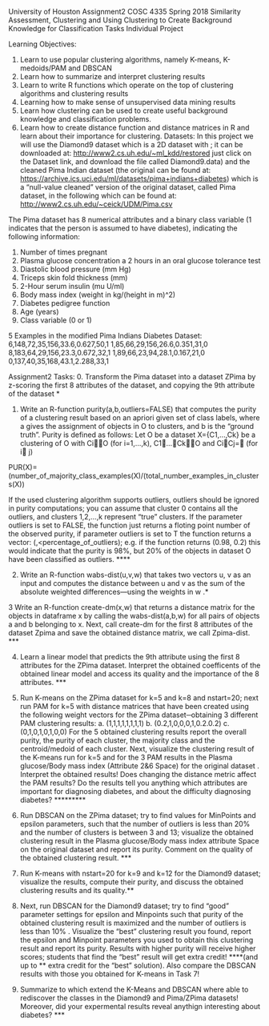 University of Houston
Assignment2 COSC 4335 Spring 2018
Similarity Assessment, Clustering and Using Clustering to Create Background Knowledge for Classification Tasks
Individual Project 

Learning Objectives:
1.	Learn to use popular clustering algorithms, namely K-means, K-medoids/PAM and DBSCAN 
2.	Learn how to summarize and interpret clustering results
3.	Learn to write R functions which operate on the top of clustering algorithms and clustering results
4.	Learning how to make sense of unsupervised data mining results
5.	Learn how clustering can be used to create useful background knowledge and classification problems. 
6.	Learn how to create distance function and distance matrices in R and learn about their importance for clustering.
Datasets: In this project we will use the  Diamond9 dataset  which is a 2D dataset with ; it can be downloaded at: http://www2.cs.uh.edu/~ml_kdd/restored just click on the Dataset link, and download the file called Diamond9.data) and the cleaned Pima Indian dataset (the original can be found at: https://archive.ics.uci.edu/ml/datasets/pima+indians+diabetes) which is a “null-value cleaned” version of the original dataset, called Pima dataset, in the following which can be found at: http://www2.cs.uh.edu/~ceick/UDM/Pima.csv

The Pima dataset has 8 numerical attributes and a binary class variable (1 indicates that the person is assumed to have diabetes), indicating the following information: 
1. Number of times pregnant 
2. Plasma glucose concentration a 2 hours in an oral glucose tolerance test 
3. Diastolic blood pressure (mm Hg) 
4. Triceps skin fold thickness (mm) 
5. 2-Hour serum insulin (mu U/ml) 
6. Body mass index (weight in kg/(height in m)^2) 
7. Diabetes pedigree function 
8. Age (years) 
9. Class variable (0 or 1) 

5 Examples in the modified Pima Indians Diabetes Dataset:
6,148,72,35,156,33.6,0.627,50,1
1,85,66,29,156,26.6,0.351,31,0
8,183,64,29,156,23.3,0.672,32,1
1,89,66,23,94,28.1,0.167,21,0
0,137,40,35,168,43.1,2.288,33,1

Assignment2 Tasks:
0. Transform the Pima dataset into a dataset ZPima by z-scoring the first 8 attributes of the dataset, and copying the 9th attribute of the dataset *

1. Write an R-function purity(a,b,outliers=FALSE) that computes the purity of a clustering result based on an apriori given set of class labels, where a gives the assignment of objects in O to clusters, and b is the “ground truth”.  Purity is defined as follows: Let 
O be a dataset
X={C1,…,Ck} be a clustering of O with CiO (for i=1,…,k), C1…CkO   and CiCj= (for i j)

PUR(X)= (number_of_majority_class_examples(X)/(total_number_examples_in_clusters(X))

If the used clustering algorithm supports outliers, outliers should be ignored in purity computations; you can assume that cluster 0 contains all the outliers, and clusters 1,2,…,k represent “true” clusters. If the parameter outliers is set to FALSE, the function just returns a floting point number of the observed purity, if parameter outliers is set to T the function returns a vector: (<purity>,<percentage_of_outliers); e.g. if the function returns (0.98, 0.2) this would indicate that the purity is 98%, but 20% of the objects in dataset O have been classified as outliers. ****

2. Write an R-function wabs-dist(u,v,w) that takes two vectors u, v as an input and computes the distance between u and v as the sum of the absolute weighted differences—using the weights in w .*

3 Write an R-function create-dm(x,w) that returns a distance matrix for the objects in dataframe x by calling the wabs-dist(a,b,w) for all pairs of objects a and b belonging to x. Next, call create-dm for the first 8 attributes of the dataset Zpima and save the obtained distance matrix, we call Zpima-dist.  ***

4. Learn a linear model that predicts the 9th attribute using the first 8 attributes for the ZPima dataset. Interpret the obtained coefficents of the obtained linear model and access its quality and the importance of the 8 attributes. ***


5. Run K-means on the ZPima dataset for k=5 and k=8 and nstart=20; next run PAM for k=5 with distance matrices that have been created using the following weight vectors for the ZPima dataset─obtaining 3 different PAM clustering results:
a. (1,1,1,1,1,1,1,1)
b. (0.2,1,0,0,0,1,0.2.0.2)
c. (0,1,0,1,0,1,0,0)
For the 5 obtained clustering results report the overall purity, the purity of each cluster, the majority class and the centroid/medoid of each cluster. Next, visualize the clustering result of the K-means run for k=5 and for the 3 PAM results in the Plasma glucose/Body mass index (Attribute 2&6 Space) for the original dataset . Interpret the obtained results! Does changing the distance metric affect the PAM results? Do the results tell you anything which attributes are important for diagnosing diabetes, and about the difficulty diagnosing diabetes? *********


6. Run DBSCAN on the ZPima dataset; try to find values for MinPoints and epsilon parameters, such that the number of outliers is less than 20% and the number of clusters is between 3 and 13; visualize the obtained clustering result in the Plasma glucose/Body mass index attribute Space on the original dataset and report its purity. Comment on the quality of the obtained clustering result. ***


7. Run K-means with nstart=20 for k=9 and k=12 for the Diamond9 dataset; visualize the results, compute their purity, and discuss the obtained clustering results and its quality.** 


8. Next, run DBSCAN for the Diamond9 dataset; try to find “good” parameter settings  for epsilon and Minpoints such that purity of the obtained clustering result is maximized and the number of outliers is less than 10% . Visualize the “best” clustering result you found, report the epsilon and Minpoint parameters you used to obtain this clustering result and report  its purity. Results with higher purity will receive higher scores; students that find the “best” result will get extra credit! ****(and up to ** extra credit for the “best”
 solution).  Also compare the DBSCAN results with those you obtained for K-means in Task 7!
9. Summarize to which extend the K-Means and DBSCAN where able to rediscover the classes in the Diamond9 and Pima/ZPima datasets! Moreover, did your expermental results reveal anythign interesting about diabetes? ***
